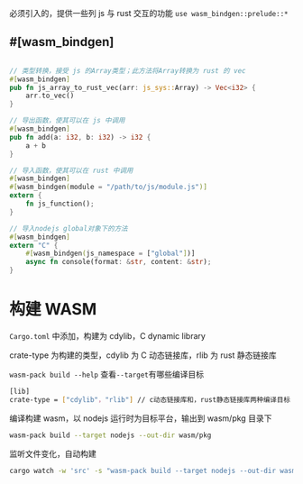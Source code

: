 必须引入的，提供一些列 js 与 rust 交互的功能
`use wasm_bindgen::prelude::*`

## #[wasm_bindgen]

```rs

// 类型转换，接受 js 的Array类型；此方法将Array转换为 rust 的 vec
#[wasm_bindgen]
pub fn js_array_to_rust_vec(arr: js_sys::Array) -> Vec<i32> {
    arr.to_vec()
}

// 导出函数，使其可以在 js 中调用
#[wasm_bindgen]
pub fn add(a: i32, b: i32) -> i32 {
    a + b
}

// 导入函数，使其可以在 rust 中调用
#[wasm_bindgen]
#[wasm_bindgen(module = "/path/to/js/module.js")]
extern {
    fn js_function();
}

// 导入nodejs global对象下的方法
#[wasm_bindgen]
extern "C" {
    #[wasm_bindgen(js_namespace = ["global"])]
    async fn console(format: &str, content: &str);
}
```

# 构建 WASM

`Cargo.toml` 中添加，构建为 cdylib，C dynamic library

crate-type 为构建的类型，cdylib 为 C 动态链接库，rlib 为 rust 静态链接库

`wasm-pack build --help` 查看`--target`有哪些编译目标

```sh
[lib]
crate-type = ["cdylib"，"rlib"] // c动态链接库和，rust静态链接库两种编译目标
```

编译构建 wasm，以 nodejs 运行时为目标平台，输出到 wasm/pkg 目录下

```sh
wasm-pack build --target nodejs --out-dir wasm/pkg
```

监听文件变化，自动构建

```sh
cargo watch -w 'src' -s "wasm-pack build --target nodejs --out-dir wasm/pkg"
```
